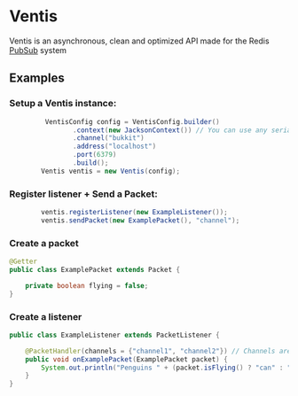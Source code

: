 # Ventis
Ventis is an asynchronous, clean and optimized API made for the Redis [PubSub](https://redis.io/docs/manual/pubsub/) system

## Examples

### Setup a Ventis instance:
```java
         VentisConfig config = VentisConfig.builder()
                .context(new JacksonContext()) // You can use any serializer, even create your own!
                .channel("bukkit")
                .address("localhost")
                .port(6379)
                .build();
        Ventis ventis = new Ventis(config);
```

### Register listener + Send a Packet:
```java
        ventis.registerListener(new ExampleListener());
        ventis.sendPacket(new ExamplePacket(), "channel");
```

### Create a packet
```java
@Getter
public class ExamplePacket extends Packet {

    private boolean flying = false;
}
```

### Create a listener
```java
public class ExampleListener extends PacketListener {

    @PacketHandler(channels = {"channel1", "channel2"}) // Channels are optional.
    public void onExamplePacket(ExamplePacket packet) {
        System.out.println("Penguins " + (packet.isFlying() ? "can" : "cant") + " fly.");
    }
}
```



